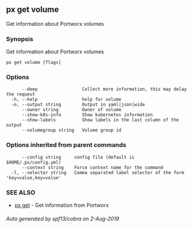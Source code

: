 ## px get volume

Get information about Portworx volumes

### Synopsis

Get information about Portworx volumes

```
px get volume [flags]
```

### Options

```
      --deep                 Collect more information, this may delay the request
  -h, --help                 help for volume
  -o, --output string        Output in yaml|json|wide
      --owner string         Owner of volume
      --show-k8s-info        Show kubernetes information
      --show-labels          Show labels in the last column of the output
      --volumegroup string   Volume group id
```

### Options inherited from parent commands

```
      --config string     config file (default is $HOME/.px/config.yml)
      --context string    Force context name for the command
  -l, --selector string   Comma separated label selector of the form 'key=value,key=value'
```

### SEE ALSO

* [px get](px_get.md)	 - Get information from Portworx

###### Auto generated by spf13/cobra on 2-Aug-2019
